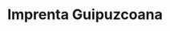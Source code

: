 ---
title: "Imprenta Guipuzcoana"
url: /donostia-san-sebastian/imprenta-guipuzcoana/
shop: quiosco
---